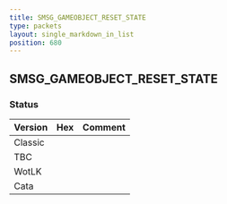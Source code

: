 ```yaml
---
title: SMSG_GAMEOBJECT_RESET_STATE
type: packets
layout: single_markdown_in_list
position: 680
---
```


## SMSG_GAMEOBJECT_RESET_STATE

### Status

Version | Hex | Comment
---------- | ---------- | ---------- 
Classic |  |  
TBC |  |  
WotLK |  |  
Cata |  |  
